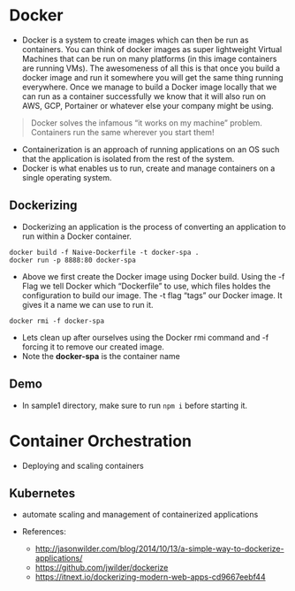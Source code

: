 # Docker
- Docker is a system to create images which can then be run as containers. You can think of docker images as super lightweight Virtual Machines that can be run on many platforms (in this image containers are running VMs). The awesomeness of all this is that once you build a docker image and run it somewhere you will get the same thing running everywhere. Once we manage to build a Docker image locally that we can run as a container successfully we know that it will also run on AWS, GCP, Portainer or whatever else your company might be using.

>Docker solves the infamous “it works on my machine” problem. Containers run the same wherever you start them!

- Containerization is an approach of running applications on an OS such that the application is isolated from the rest of the system.
- Docker is what enables us to run, create and manage containers on a single operating system.

## Dockerizing
- Dockerizing an application is the process of converting an application to run within a Docker container.

```
docker build -f Naive-Dockerfile -t docker-spa .
docker run -p 8888:80 docker-spa
```
- Above we first create the Docker image using Docker build. Using the -f Flag we tell Docker which “Dockerfile” to use, which files holdes the configuration to build our image. The -t flag “tags” our Docker image. It gives it a name we can use to run it.

```
docker rmi -f docker-spa
```
- Lets clean up after ourselves using the Docker rmi command and -f forcing it to remove our created image.
- Note the **docker-spa** is the container name

## Demo
- In sample1 directory, make sure to run ```npm i``` before starting it.

# Container Orchestration
- Deploying and scaling containers

## Kubernetes
-  automate scaling and management of containerized applications

- References:
    - http://jasonwilder.com/blog/2014/10/13/a-simple-way-to-dockerize-applications/
    - https://github.com/jwilder/dockerize
    - https://itnext.io/dockerizing-modern-web-apps-cd9667eebf44

